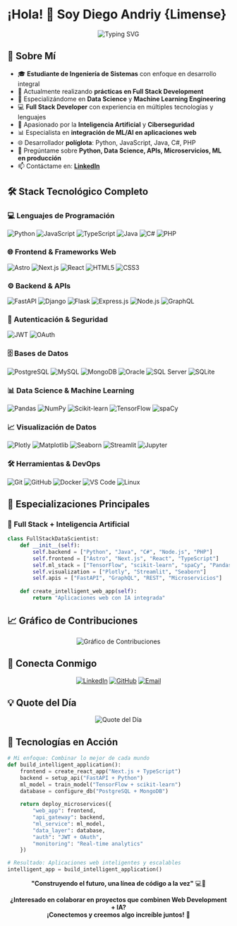 # ¡Hola! 👋 Soy Diego Andriy {Limense}

<div align="center">
  <img src="https://readme-typing-svg.herokuapp.com?font=Fira+Code&pause=1000&color=2E9EF7&center=true&vCenter=true&width=600&lines=¡Bienvenido+a+mi+perfil+de+GitHub!;Estudiante+de+Ingeniería+de+Sistemas;Full+Stack+Developer+%2B+Data+Scientist;Especialista+en+IA+y+Ciberseguridad;Python+%7C+JavaScript+%7C+Java+%7C+C%23" alt="Typing SVG" />
</div>

## 🚀 Sobre Mí

- 🎓 **Estudiante de Ingeniería de Sistemas** con enfoque en desarrollo integral
- 🔭 Actualmente realizando **prácticas en Full Stack Development**
- 🌱 Especializándome en **Data Science** y **Machine Learning Engineering**
- 💻 **Full Stack Developer** con experiencia en múltiples tecnologías y lenguajes
- 🤖 Apasionado por la **Inteligencia Artificial** y **Ciberseguridad**
- 📊 Especialista en **integración de ML/AI en aplicaciones web**
- 🌐 Desarrollador **políglota**: Python, JavaScript, Java, C#, PHP
- 💬 Pregúntame sobre **Python, Data Science, APIs, Microservicios, ML en producción**
- 📫 Contáctame en: **[LinkedIn](https://www.linkedin.com/in/andriydiego/)**

## 🛠️ Stack Tecnológico Completo

### 💻 Lenguajes de Programación
![Python](https://img.shields.io/badge/Python-3776AB?style=for-the-badge&logo=python&logoColor=white)
![JavaScript](https://img.shields.io/badge/JavaScript-F7DF1E?style=for-the-badge&logo=javascript&logoColor=black)
![TypeScript](https://img.shields.io/badge/TypeScript-007ACC?style=for-the-badge&logo=typescript&logoColor=white)
![Java](https://img.shields.io/badge/Java-ED8B00?style=for-the-badge&logo=openjdk&logoColor=white)
![C#](https://img.shields.io/badge/C%23-239120?style=for-the-badge&logo=c-sharp&logoColor=white)
![PHP](https://img.shields.io/badge/PHP-777BB4?style=for-the-badge&logo=php&logoColor=white)

### 🌐 Frontend & Frameworks Web
![Astro](https://img.shields.io/badge/Astro-FF5D01?style=for-the-badge&logo=astro&logoColor=white)
![Next.js](https://img.shields.io/badge/Next.js-000000?style=for-the-badge&logo=next.js&logoColor=white)
![React](https://img.shields.io/badge/React-20232A?style=for-the-badge&logo=react&logoColor=61DAFB)
![HTML5](https://img.shields.io/badge/HTML5-E34F26?style=for-the-badge&logo=html5&logoColor=white)
![CSS3](https://img.shields.io/badge/CSS3-1572B6?style=for-the-badge&logo=css3&logoColor=white)

### ⚙️ Backend & APIs
![FastAPI](https://img.shields.io/badge/FastAPI-009688?style=for-the-badge&logo=fastapi&logoColor=white)
![Django](https://img.shields.io/badge/Django-092E20?style=for-the-badge&logo=django&logoColor=white)
![Flask](https://img.shields.io/badge/Flask-000000?style=for-the-badge&logo=flask&logoColor=white)
![Express.js](https://img.shields.io/badge/Express.js-404D59?style=for-the-badge&logo=express&logoColor=white)
![Node.js](https://img.shields.io/badge/Node.js-43853D?style=for-the-badge&logo=node.js&logoColor=white)
![GraphQL](https://img.shields.io/badge/GraphQL-E10098?style=for-the-badge&logo=graphql&logoColor=white)

### 🔐 Autenticación & Seguridad
![JWT](https://img.shields.io/badge/JWT-black?style=for-the-badge&logo=JSON%20web%20tokens)
![OAuth](https://img.shields.io/badge/OAuth-2F2F2F?style=for-the-badge&logo=oauth&logoColor=white)

### 🗄️ Bases de Datos
![PostgreSQL](https://img.shields.io/badge/PostgreSQL-316192?style=for-the-badge&logo=postgresql&logoColor=white)
![MySQL](https://img.shields.io/badge/MySQL-00000F?style=for-the-badge&logo=mysql&logoColor=white)
![MongoDB](https://img.shields.io/badge/MongoDB-4EA94B?style=for-the-badge&logo=mongodb&logoColor=white)
![Oracle](https://img.shields.io/badge/Oracle-F80000?style=for-the-badge&logo=oracle&logoColor=white)
![SQL Server](https://img.shields.io/badge/Microsoft%20SQL%20Server-CC2927?style=for-the-badge&logo=microsoft%20sql%20server&logoColor=white)
![SQLite](https://img.shields.io/badge/SQLite-07405E?style=for-the-badge&logo=sqlite&logoColor=white)

### 📊 Data Science & Machine Learning
![Pandas](https://img.shields.io/badge/Pandas-150458?style=for-the-badge&logo=pandas&logoColor=white)
![NumPy](https://img.shields.io/badge/NumPy-013243?style=for-the-badge&logo=numpy&logoColor=white)
![Scikit-learn](https://img.shields.io/badge/Scikit--learn-F7931E?style=for-the-badge&logo=scikit-learn&logoColor=white)
![TensorFlow](https://img.shields.io/badge/TensorFlow-FF6F00?style=for-the-badge&logo=tensorflow&logoColor=white)
![spaCy](https://img.shields.io/badge/spaCy-09A3D5?style=for-the-badge&logo=spacy&logoColor=white)

### 📈 Visualización de Datos
![Plotly](https://img.shields.io/badge/Plotly-239120?style=for-the-badge&logo=plotly&logoColor=white)
![Matplotlib](https://img.shields.io/badge/Matplotlib-11557C?style=for-the-badge&logo=matplotlib&logoColor=white)
![Seaborn](https://img.shields.io/badge/Seaborn-3776AB?style=for-the-badge&logo=python&logoColor=white)
![Streamlit](https://img.shields.io/badge/Streamlit-FF4B4B?style=for-the-badge&logo=streamlit&logoColor=white)
![Jupyter](https://img.shields.io/badge/Jupyter-F37626?style=for-the-badge&logo=jupyter&logoColor=white)

### 🛠️ Herramientas & DevOps
![Git](https://img.shields.io/badge/Git-F05032?style=for-the-badge&logo=git&logoColor=white)
![GitHub](https://img.shields.io/badge/GitHub-100000?style=for-the-badge&logo=github&logoColor=white)
![Docker](https://img.shields.io/badge/Docker-2496ED?style=for-the-badge&logo=docker&logoColor=white)
![VS Code](https://img.shields.io/badge/VS_Code-007ACC?style=for-the-badge&logo=visual-studio-code&logoColor=white)
![Linux](https://img.shields.io/badge/Linux-FCC624?style=for-the-badge&logo=linux&logoColor=black)

## 🌟 Especializaciones Principales

### 🤖 Full Stack + Inteligencia Artificial
```python
class FullStackDataScientist:
    def __init__(self):
        self.backend = ["Python", "Java", "C#", "Node.js", "PHP"]
        self.frontend = ["Astro", "Next.js", "React", "TypeScript"]
        self.ml_stack = ["TensorFlow", "scikit-learn", "spaCy", "Pandas"]
        self.visualization = ["Plotly", "Streamlit", "Seaborn"]
        self.apis = ["FastAPI", "GraphQL", "REST", "Microservicios"]
        
    def create_intelligent_web_app(self):
        return "Aplicaciones web con IA integrada"
```
## 📈 Gráfico de Contribuciones

<div align="center">
  <img src="https://github-readme-activity-graph.vercel.app/graph?username=Limense&theme=react-dark&hide_border=true" alt="Gráfico de Contribuciones" />
</div>


## 🤝 Conecta Conmigo

<div align="center">
  
[![LinkedIn](https://img.shields.io/badge/LinkedIn-0077B5?style=for-the-badge&logo=linkedin&logoColor=white)](https://www.linkedin.com/in/andriydiego/)
[![GitHub](https://img.shields.io/badge/GitHub-100000?style=for-the-badge&logo=github&logoColor=white)](https://github.com/Limense)
[![Email](https://img.shields.io/badge/Email-D14836?style=for-the-badge&logo=gmail&logoColor=white)](mailto:andriy.diego@outlook.com)

</div>

## 💡 Quote del Día

<div align="center">
  <img src="https://quotes-github-readme.vercel.app/api?type=horizontal&theme=radical" alt="Quote del Día" />
</div>

## 🚀 Tecnologías en Acción

```python
# Mi enfoque: Combinar lo mejor de cada mundo
def build_intelligent_application():
    frontend = create_react_app("Next.js + TypeScript")
    backend = setup_api("FastAPI + Python") 
    ml_model = train_model("TensorFlow + scikit-learn")
    database = configure_db("PostgreSQL + MongoDB")
    
    return deploy_microservices({
        "web_app": frontend,
        "api_gateway": backend, 
        "ml_service": ml_model,
        "data_layer": database,
        "auth": "JWT + OAuth",
        "monitoring": "Real-time analytics"
    })

# Resultado: Aplicaciones web inteligentes y escalables
intelligent_app = build_intelligent_application()
```
<div align="center">
  
**"Construyendo el futuro, una línea de código a la vez"** 💻🤖

**¿Interesado en colaborar en proyectos que combinen Web Development + IA?**  
**¡Conectemos y creemos algo increíble juntos!** 🚀

</div>
